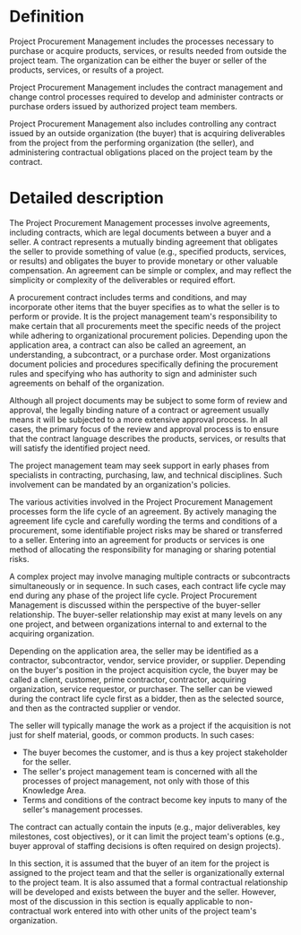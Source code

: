 # Definition
Project Procurement Management includes the processes necessary to purchase or acquire products, services, or results needed from outside the project team. The organization can be either the buyer or seller of the products, services, or results of a project.

Project Procurement Management includes the contract management and change control processes required to develop and administer contracts or purchase orders issued by authorized project team members.

Project Procurement Management also includes controlling any contract issued by an outside organization (the buyer) that is acquiring deliverables from the project from the performing organization (the seller), and administering contractual obligations placed on the project team by the contract.
# Detailed description
 The Project Procurement Management processes involve agreements, including contracts, which are legal documents between a buyer and a seller. A contract represents a mutually binding agreement that obligates the seller to provide something of value (e.g., specified products, services, or results) and obligates the buyer to provide monetary or other valuable compensation. An agreement can be simple or complex, and may reflect the simplicity or complexity of the deliverables or required effort.

A procurement contract includes terms and conditions, and may incorporate other items that the buyer specifies as to what the seller is to perform or provide. It is the project management team's responsibility to make certain that all procurements meet the specific needs of the project while adhering to organizational procurement policies. Depending upon the application area, a contract can also be called an agreement, an understanding, a subcontract, or a purchase order. Most organizations document policies and procedures specifically defining the procurement rules and specifying who has authority to sign and administer such agreements on behalf of the organization.

Although all project documents may be subject to some form of review and approval, the legally binding nature of a contract or agreement usually means it will be subjected to a more extensive approval process. In all cases, the primary focus of the review and approval process is to ensure that the contract language describes the products, services, or results that will satisfy the identified project need.

The project management team may seek support in early phases from specialists in contracting, purchasing, law, and technical disciplines. Such involvement can be mandated by an organization's policies.

The various activities involved in the Project Procurement Management processes form the life cycle of an agreement. By actively managing the agreement life cycle and carefully wording the terms and conditions of a procurement, some identifiable project risks may be shared or transferred to a seller. Entering into an agreement
for products or services is one method of allocating the responsibility for managing or sharing potential risks.

A complex project may involve managing multiple contracts or subcontracts simultaneously or in sequence. In such cases, each contract life cycle may end during any phase of the project life cycle. Project Procurement Management is discussed within the perspective of the buyer-seller relationship. The buyer-seller relationship may exist at many levels on any one project, and between organizations internal to and external to the acquiring organization.

Depending on the application area, the seller may be identified as a contractor, subcontractor, vendor, service provider, or supplier. Depending on the buyer's position in the project acquisition cycle, the buyer may be called a client, customer, prime contractor, contractor, acquiring organization, service requestor, or purchaser. The seller can be viewed during the contract life cycle first as a bidder, then as the selected source, and then as the contracted supplier or vendor.

The seller will typically manage the work as a project if the acquisition is not just for shelf material, goods, or common products. In such cases:
* The buyer becomes the customer, and is thus a key project stakeholder for the seller.
* The seller's project management team is concerned with all the processes of project management, not only with those of this Knowledge Area.
* Terms and conditions of the contract become key inputs to many of the seller's management processes.

The contract can actually contain the inputs (e.g., major deliverables, key milestones, cost objectives), or it can limit the project team's options (e.g., buyer approval of staffing decisions is often required on design projects).

In this section, it is assumed that the buyer of an item for the project is assigned to the project team and that the seller is organizationally external to the project team. It is also assumed that a formal contractual relationship will be developed and exists between the buyer and the seller. However, most of the discussion in this section is equally applicable to non-contractual work entered into with other units of the project team's organization.
